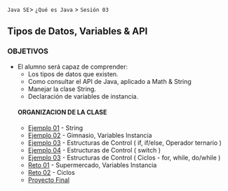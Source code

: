

`Java SE`> `¿Qué es Java` > `Sesión 03`

## Tipos de Datos, Variables & API

### OBJETIVOS 

<ul>
  <li type= disc> El alumno será capaz de comprender: 
  <ul>
   <li> Los tipos de datos que existen.
   <li> Como consultar el API de Java, aplicado a Math & String
   <li> Manejar la clase String.
   <li> Declaración de variables de instancia.  
</ul>

#### ORGANIZACION DE LA CLASE 

- [Ejemplo 01](Ejemplo-01) - String
- [Ejemplo 02](Ejemplo-02) -  Gimnasio, Variables Instancia 
- [Ejemplo 03](Ejemplo-03) - Estructuras de Control ( if, if/else, Operador ternario )
- [Ejemplo 04](Ejemplo-04) - Estructuras de Control ( switch )
- [Ejemplo 03](Ejemplo-05) - Estructuras de Control ( Ciclos - for, while, do/while ) 
- [Reto 01](Reto-01) - Supermercado, Variables Instancia
- [Reto 02](Reto-02) - Ciclos
- [Proyecto Final](Proyecto)
